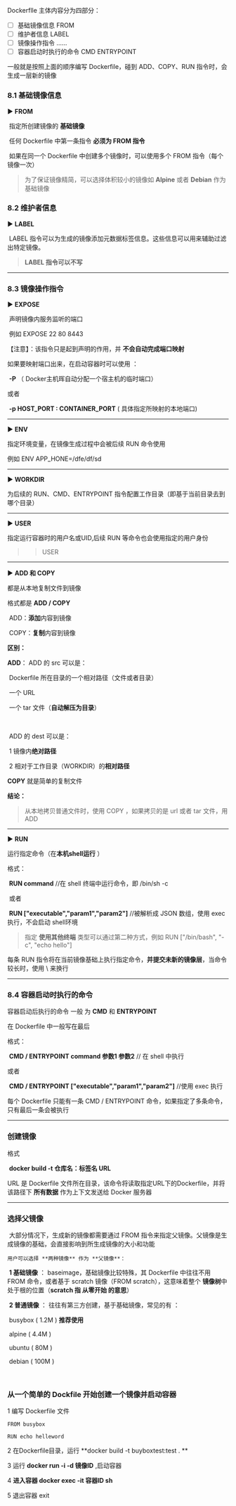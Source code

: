 Dockerflle 主体内容分为四部分：

- [ ] 基础镜像信息                            FROM
- [ ] 维护者信息                                LABEL
- [ ] 镜像操作指令                            ……
- [ ] 容器启动时执行的命令            CMD    ENTRYPOINT

一般就是按照上面的顺序编写 Dockerfile，碰到 ADD、COPY、RUN 指令时，会生成一层新的镜像

### 8.1 基础镜像信息

▶ **FROM**

​	指定所创建镜像的 **基础镜像**

​	任何 Dockerfile 中第一条指令 **必须为 FROM 指令**

​	如果在同一个 Dockerfile 中创建多个镜像时，可以使用多个 FROM 指令（每个镜像一次）

> 为了保证镜像精简，可以选择体积较小的镜像如 **Alpine** 或者 **Debian** 作为基础镜像



### 8.2 维护者信息

▶ **LABEL**

​	LABEL 指令可以为生成的镜像添加元数据标签信息。这些信息可以用来辅助过滤出特定镜像。

> **LABEL 指令可以不写**

---

### 8.3 镜像操作指令

▶ **EXPOSE**

​	声明镜像内服务监听的端口

​	例如    EXPOSE 22 80 8443

【注意】：该指令只是起到声明的作用，并 **不会自动完成端口映射**

如果要映射端口出来，在启动容器时可以使用 ：

​	 **-P**              （ Docker主机晖自动分配一个宿主机的临时端口）

或者

​	 **-p HOST_PORT : CONTAINER_PORT**                      ( 具体指定所映射的本地端口)

---

▶ **ENV**

指定环境变量，在镜像生成过程中会被后续 RUN 命令使用

例如   ENV APP_HONE=/dfe/df/sd

---

▶ **WORKDIR**

为后续的 RUN、CMD、ENTRYPOINT 指令配置工作目录（即基于当前目录去到哪个目录）

---

▶ **USER** 

指定运行容器时的用户名或UID,后续 RUN 等命令也会使用指定的用户身份
>> USER 

---

▶ **ADD 和 COPY**

都是从本地复制文件到镜像

格式都是  **ADD / COPY <src> <dest>**

​	ADD：**添加**内容到镜像

​	COPY：**复制**内容到镜像

**区别：**

**ADD**： ADD 的 src 可以是：

​	 Dockerfile 所在目录的一个相对路径（文件或者目录）

​	 一个 URL

​	一个 tar 文件（**自动解压为目录**）

​	

​	ADD 的 dest 可以是：

​	1  镜像内**绝对路径**

​	 2  相对于工作目录（WORKDIR）的**相对路径**

**COPY** 就是简单的复制文件



**结论：**

> 从本地拷贝普通文件时，使用 COPY ，如果拷贝的是 url 或者  tar 文件，用 ADD

---



▶ **RUN**

运行指定命令（在**本机shell运行** ）

格式：

​	 **RUN command**               //在 shell 终端中运行命令，即 /bin/sh -c

​	或者

​	 **RUN ["executable","param1","param2"]**      //被解析成 JSON 数组，使用 exec 执行，不会启动 shell环境

> 指定 **使用其他终端** 类型可以通过第二种方式，例如 RUN ["/bin/bash", "-c", "echo hello"]



每条 RUN 指令将在当前镜像基础上执行指定命令，**并提交未新的镜像层**，当命令较长时，使用 \ 来换行

---



### 8.4 容器启动时执行的命令

容器启动后执行的命令 一般 为 **CMD** 和 **ENTRYPOINT**

在 Dockerfile 中一般写在最后

格式：

​	 **CMD / ENTRYPOINT command 参数1 参数2**     // 在 shell 中执行

或者

​	 **CMD / ENTRYPOINT  ["executable","param1","param2"]**          //使用 exec 执行

每个 Dockerfile 只能有一条 CMD / ENTRYPOINT 命令，如果指定了多条命令，只有最后一条会被执行

---



### 创建镜像

格式

​	 **docker build -t 仓库名：标签名 URL**

URL 是 Dockerfile 文件所在目录，该命令将读取指定URL下的Dockerfile，并将该路径下 **所有数据** 作为上下文发送给 Docker 服务器

---



### 选择父镜像

​	大部分情况下，生成新的镜像都需要通过  FROM 指令来指定父镜像。父镜像是生成镜像的基础，会直接影响到所生成镜像的大小和功能

 	用户可以选择 **两种镜像** 作为 **父镜像**：

​	 **1 基础镜像**  ： baseimage，基础镜像比较特殊，其 Dockerfile 中往往不用 FROM 命令，或者基于 scratch 镜像（FROM scratch），这意味着整个 **镜像树**中处于根的位置（**scratch 指 从零开始 的意思**）

​	 **2 普通镜像**  ： 往往有第三方创建，基于基础镜像，常见的有 ：

​		busybox      ( 1.2M )     **推荐使用**

​		alpine          ( 4.4M )

​		ubuntu        ( 80M )

​		debian         ( 100M )

​		

### 从一个简单的 Dockfile 开始创建一个镜像并启动容器

1 编写 Dockerfile 文件

```
FROM busybox

RUN echo helleword

```

2  在Dockerfile目录，运行 **docker build -t buyboxtest:test . **



3 运行 **docker run -i -d 镜像ID**       ,启动容器



4 **进入容器 docker exec -it 容器ID sh**



5 退出容器 exit 



